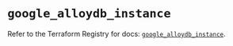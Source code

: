 # `google_alloydb_instance`

Refer to the Terraform Registry for docs: [`google_alloydb_instance`](https://registry.terraform.io/providers/hashicorp/google/6.19.0/docs/resources/alloydb_instance).
